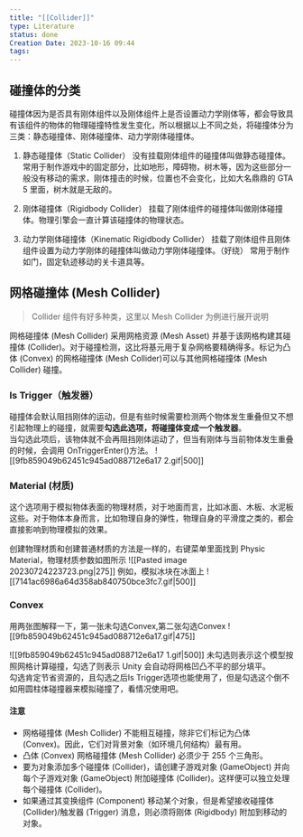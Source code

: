 ```yaml
---
title: "[[Collider]]"
type: Literature
status: done
Creation Date: 2023-10-16 09:44
tags:
---
```

## 碰撞体的分类
碰撞体因为是否具有刚体组件以及刚体组件上是否设置动力学刚体等，都会导致具有该组件的物体的物理碰撞特性发生变化，所以根据以上不同之处，将碰撞体分为三类：静态碰撞体、刚体碰撞体、动力学刚体碰撞体。
1. 静态碰撞体（Static Collider）
没有挂载刚体组件的碰撞体叫做静态碰撞体。常用于制作游戏中的固定部分，比如地形，障碍物，树木等，因为这些部分一般没有移动的需求，刚体撞击的时候，位置也不会变化，比如大名鼎鼎的 GTA 5 里面，树木就是无敌的。

2. 刚体碰撞体（Rigidbody Collider）
挂载了刚体组件的碰撞体叫做刚体碰撞体。物理引擎会一直计算该碰撞体的物理状态。

3. 动力学刚体碰撞体（Kinematic Rigidbody Collider）
挂载了刚体组件且刚体组件设置为动力学刚体的碰撞体叫做动力学刚体碰撞体。（好绕）
常用于制作如门，固定轨迹移动的关卡道具等。

## 网格碰撞体 (Mesh Collider)        
> Collider 组件有好多种类，这里以 Mesh Collider 为例进行展开说明

网格碰撞体 (Mesh Collider) 采用网格资源 (Mesh Asset) 并基于该网格构建其碰撞体 (Collider)。对于碰撞检测，这比将基元用于复杂网格要精确得多。标记为凸体 (Convex) 的网格碰撞体 (Mesh Collider)可以与其他网格碰撞体 (Mesh Collider) 碰撞。
### Is Trigger（触发器）
碰撞体会默认阻挡刚体的运动，但是有些时候需要检测两个物体发生重叠但又不想引起物理上的碰撞，就需要**勾选此选项，将碰撞体变成一个触发器**。  
当勾选此项后，该物体就不会再阻挡刚体运动了，但当有刚体与当前物体发生重叠的时候，会调用 OnTriggerEnter()方法。
![[9fb859049b62451c945ad088712e6a17 2.gif|500]]

### Material (材质)
这个选项用于模拟物体表面的物理材质，对于地面而言，比如冰面、木板、水泥板这些。对于物体本身而言，比如物理自身的弹性，物理自身的平滑度之类的，都会直接影响到物理模拟的效果。

创建物理材质和创建普通材质的方法是一样的，右键菜单里面找到 Physic Material，物理材质参数如图所示
![[Pasted image 20230724223723.png|275]]
例如，模拟冰块在冰面上
![[7141ac6986a64d358ab840750bce3fc7.gif|500]]

### Convex
用两张图解释一下，第一张未勾选Convex,第二张勾选Convex
![[9fb859049b62451c945ad088712e6a17.gif|475]]

![[9fb859049b62451c945ad088712e6a17 1.gif|500]]
未勾选则表示这个模型按照网格计算碰撞，勾选了则表示 Unity 会自动将网格凹凸不平的部分填平。  
勾选肯定节省资源的，且勾选之后Is Trigger选项也能使用了，但是勾选这个倒不如用圆柱体碰撞器来模拟碰撞了，看情况使用吧。
#### 注意
- 网格碰撞体 (Mesh Collider)  不能相互碰撞，除非它们标记为凸体 (Convex)。因此，它们对背景对象（如环境几何结构）最有用。
- 凸体 (Convex) 网格碰撞体 (Mesh Collider) 必须少于 255 个三角形。
- 要为对象添加多个碰撞体 (Collider)，请创建子游戏对象 (GameObject) 并向每个子游戏对象 (GameObject) 附加碰撞体 (Collider)。这样便可以独立处理每个碰撞体 (Collider)。
- 如果通过其变换组件 (Component) 移动某个对象，但是希望接收碰撞体 (Collider)/触发器 (Trigger) 消息，则必须将刚体 (Rigidbody) 附加到移动的对象。
